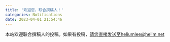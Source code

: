 ```yaml
---
title: '欢迎您，联合撰稿人！'
categories: Notifications
date: 2023-04-01 21:54:46
---
```

本站欢迎联合撰稿人的投稿。如果有投稿，请您直接发送至heliumlee@helim.net
